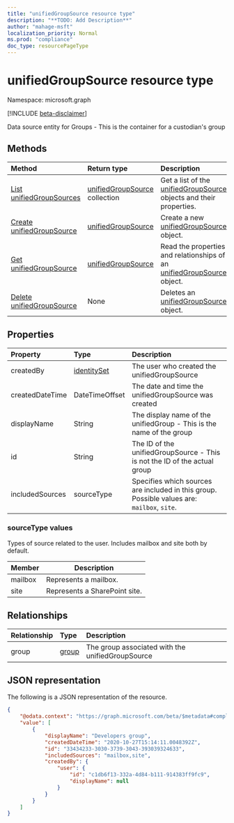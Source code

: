 ```yaml
---
title: "unifiedGroupSource resource type"
description: "**TODO: Add Description**"
author: "mahage-msft"
localization_priority: Normal
ms.prod: "compliance"
doc_type: resourcePageType
---
```


# unifiedGroupSource resource type

Namespace: microsoft.graph

[!INCLUDE [beta-disclaimer](../../includes/beta-disclaimer.md)]

Data source entity for Groups - This is the container for a custodian's group

## Methods

|Method|Return type|Description|
|:---|:---|:---|
|[List unifiedGroupSources](../api/unifiedgroupsource-list.md)|[unifiedGroupSource](../resources/unifiedgroupsource.md) collection|Get a list of the [unifiedGroupSource](../resources/unifiedgroupsource.md) objects and their properties.|
|[Create unifiedGroupSource](../api/unifiedgroupsource-create.md)|[unifiedGroupSource](../resources/unifiedgroupsource.md)|Create a new [unifiedGroupSource](../resources/unifiedgroupsource.md) object.|
|[Get unifiedGroupSource](../api/unifiedgroupsource-get.md)|[unifiedGroupSource](../resources/unifiedgroupsource.md)|Read the properties and relationships of an [unifiedGroupSource](../resources/unifiedgroupsource.md) object.|
|[Delete unifiedGroupSource](../api/unifiedgroupsource-delete.md)|None|Deletes an [unifiedGroupSource](../resources/unifiedgroupsource.md) object.|

## Properties

|Property|Type|Description|
|:---|:---|:---|
|createdBy|[identitySet](../resources/identityset.md)|The user who created the unifiedGroupSource|
|createdDateTime|DateTimeOffset|The date and time the unifiedGroupSource was created|
|displayName|String|The display name of the unifiedGroup - This is the name of the group|
|id|String|The ID of the unifiedGroupSource - This is not the ID of the actual group|
|includedSources|sourceType|Specifies which sources are included in this group. Possible values are: `mailbox`, `site`.|

### sourceType values

Types of source related to the user. Includes mailbox and site both by default.

|Member|Description|
|:----|-----------|
|mailbox|Represents a mailbox.|
|site|Represents a SharePoint site.|

## Relationships

|Relationship|Type|Description|
|:---|:---|:---|
|group|[group](../resources/group.md)|The group associated with the unifiedGroupSource|

## JSON representation

The following is a JSON representation of the resource.
<!-- {
  "blockType": "resource",
  "keyProperty": "id",
  "@odata.type": "microsoft.graph.unifiedGroupSource",
  "baseType": "microsoft.compliance.ediscovery.contract.dataSource",
  "openType": false
}
-->

``` json
{
    "@odata.context": "https://graph.microsoft.com/beta/$metadata#compliance/ediscovery/cases('4c8f8f70-7785-4bd4-b296-c98376a2c5e1')/custodians('2192ca408ea2410eba3bec8ae873be6b')/unifiedGroupSources",
    "value": [
        {
            "displayName": "Developers group",
            "createdDateTime": "2020-10-27T15:14:11.0048392Z",
            "id": "33434233-3030-3739-3043-393039324633",
            "includedSources": "mailbox,site",
            "createdBy": {
                "user": {
                    "id": "c1db6f13-332a-4d84-b111-914383ff9fc9",
                    "displayName": null
                }
            }
        }
    ]
}
```
